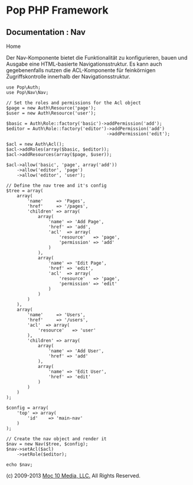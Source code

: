 Pop PHP Framework
=================

Documentation : Nav
-------------------

Home

Der Nav-Komponente bietet die Funktionalität zu konfigurieren,
bauen und Ausgabe eine HTML-basierte Navigationsstruktur. Es
kann auch gegebenenfalls nutzen die ACL-Komponente für feinkörnigen
Zugriffskontrolle innerhalb der Navigationsstruktur.

    use Pop\Auth;
    use Pop\Nav\Nav;

    // Set the roles and permissions for the Acl object
    $page = new Auth\Resource('page');
    $user = new Auth\Resource('user');

    $basic = Auth\Role::factory('basic')->addPermission('add');
    $editor = Auth\Role::factory('editor')->addPermission('add')
                                          ->addPermission('edit');

    $acl = new Auth\Acl();
    $acl->addRoles(array($basic, $editor));
    $acl->addResources(array($page, $user));

    $acl->allow('basic', 'page', array('add'))
        ->allow('editor', 'page')
        ->allow('editor', 'user');

    // Define the nav tree and it's config
    $tree = array(
        array(
            'name'     => 'Pages',
            'href'     => '/pages',
            'children' => array(
                array(
                    'name' => 'Add Page',
                    'href' => 'add',
                    'acl'  => array(
                        'resource'   => 'page',
                        'permission' => 'add'
                    )
                ),
                array(
                    'name' => 'Edit Page',
                    'href' => 'edit',
                    'acl'  => array(
                        'resource'   => 'page',
                        'permission' => 'edit'
                    )
                )
            )
        ),
        array(
            'name'     => 'Users',
            'href'     => '/users',
            'acl'  => array(
                'resource'   => 'user'
            ),
            'children' => array(
                array(
                    'name' => 'Add User',
                    'href' => 'add'
                ),
                array(
                    'name' => 'Edit User',
                    'href' => 'edit'
                )
            )
        )
    );

    $config = array(
        'top' => array(
            'id'    => 'main-nav'
        )
    );

    // Create the nav object and render it
    $nav = new Nav($tree, $config);
    $nav->setAcl($acl)
        ->setRole($editor);

    echo $nav;

\(c) 2009-2013 [Moc 10 Media, LLC.](http://www.moc10media.com) All
Rights Reserved.
